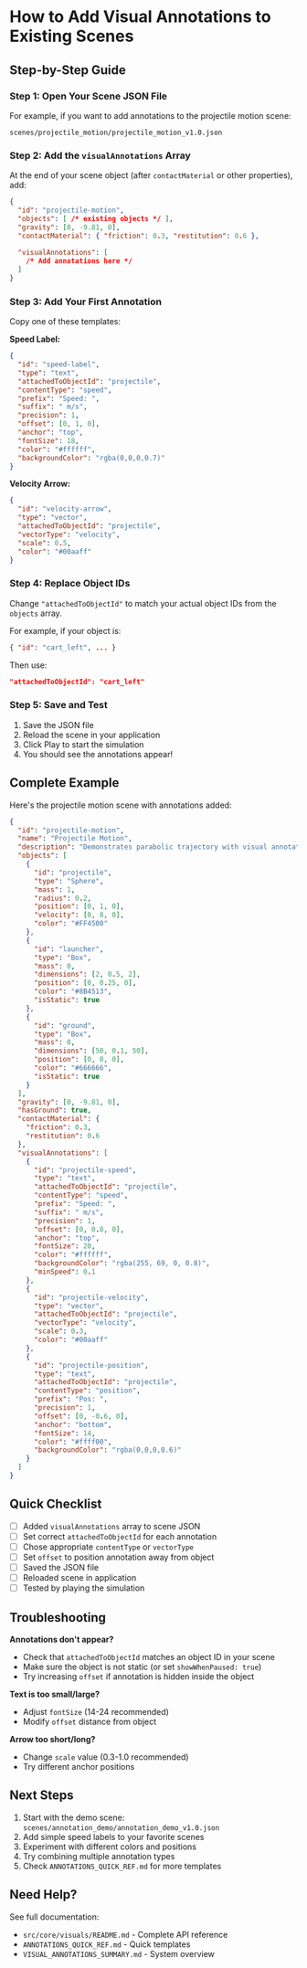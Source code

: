 # How to Add Visual Annotations to Existing Scenes

## Step-by-Step Guide

### Step 1: Open Your Scene JSON File

For example, if you want to add annotations to the projectile motion scene:
```
scenes/projectile_motion/projectile_motion_v1.0.json
```

### Step 2: Add the `visualAnnotations` Array

At the end of your scene object (after `contactMaterial` or other properties), add:

```json
{
  "id": "projectile-motion",
  "objects": [ /* existing objects */ ],
  "gravity": [0, -9.81, 0],
  "contactMaterial": { "friction": 0.3, "restitution": 0.6 },
  
  "visualAnnotations": [
    /* Add annotations here */
  ]
}
```

### Step 3: Add Your First Annotation

Copy one of these templates:

**Speed Label:**
```json
{
  "id": "speed-label",
  "type": "text",
  "attachedToObjectId": "projectile",
  "contentType": "speed",
  "prefix": "Speed: ",
  "suffix": " m/s",
  "precision": 1,
  "offset": [0, 1, 0],
  "anchor": "top",
  "fontSize": 18,
  "color": "#ffffff",
  "backgroundColor": "rgba(0,0,0,0.7)"
}
```

**Velocity Arrow:**
```json
{
  "id": "velocity-arrow",
  "type": "vector",
  "attachedToObjectId": "projectile",
  "vectorType": "velocity",
  "scale": 0.5,
  "color": "#00aaff"
}
```

### Step 4: Replace Object IDs

Change `"attachedToObjectId"` to match your actual object IDs from the `objects` array.

For example, if your object is:
```json
{ "id": "cart_left", ... }
```

Then use:
```json
"attachedToObjectId": "cart_left"
```

### Step 5: Save and Test

1. Save the JSON file
2. Reload the scene in your application
3. Click Play to start the simulation
4. You should see the annotations appear!

## Complete Example

Here's the projectile motion scene with annotations added:

```json
{
  "id": "projectile-motion",
  "name": "Projectile Motion",
  "description": "Demonstrates parabolic trajectory with visual annotations",
  "objects": [
    {
      "id": "projectile",
      "type": "Sphere",
      "mass": 1,
      "radius": 0.2,
      "position": [0, 1, 0],
      "velocity": [8, 8, 0],
      "color": "#FF4500"
    },
    {
      "id": "launcher",
      "type": "Box",
      "mass": 0,
      "dimensions": [2, 0.5, 2],
      "position": [0, 0.25, 0],
      "color": "#8B4513",
      "isStatic": true
    },
    {
      "id": "ground",
      "type": "Box",
      "mass": 0,
      "dimensions": [50, 0.1, 50],
      "position": [0, 0, 0],
      "color": "#666666",
      "isStatic": true
    }
  ],
  "gravity": [0, -9.81, 0],
  "hasGround": true,
  "contactMaterial": {
    "friction": 0.3,
    "restitution": 0.6
  },
  "visualAnnotations": [
    {
      "id": "projectile-speed",
      "type": "text",
      "attachedToObjectId": "projectile",
      "contentType": "speed",
      "prefix": "Speed: ",
      "suffix": " m/s",
      "precision": 1,
      "offset": [0, 0.8, 0],
      "anchor": "top",
      "fontSize": 20,
      "color": "#ffffff",
      "backgroundColor": "rgba(255, 69, 0, 0.8)",
      "minSpeed": 0.1
    },
    {
      "id": "projectile-velocity",
      "type": "vector",
      "attachedToObjectId": "projectile",
      "vectorType": "velocity",
      "scale": 0.3,
      "color": "#00aaff"
    },
    {
      "id": "projectile-position",
      "type": "text",
      "attachedToObjectId": "projectile",
      "contentType": "position",
      "prefix": "Pos: ",
      "precision": 1,
      "offset": [0, -0.6, 0],
      "anchor": "bottom",
      "fontSize": 14,
      "color": "#ffff00",
      "backgroundColor": "rgba(0,0,0,0.6)"
    }
  ]
}
```

## Quick Checklist

- [ ] Added `visualAnnotations` array to scene JSON
- [ ] Set correct `attachedToObjectId` for each annotation
- [ ] Chose appropriate `contentType` or `vectorType`
- [ ] Set `offset` to position annotation away from object
- [ ] Saved the JSON file
- [ ] Reloaded scene in application
- [ ] Tested by playing the simulation

## Troubleshooting

**Annotations don't appear?**
- Check that `attachedToObjectId` matches an object ID in your scene
- Make sure the object is not static (or set `showWhenPaused: true`)
- Try increasing `offset` if annotation is hidden inside the object

**Text is too small/large?**
- Adjust `fontSize` (14-24 recommended)
- Modify `offset` distance from object

**Arrow too short/long?**
- Change `scale` value (0.3-1.0 recommended)
- Try different anchor positions

## Next Steps

1. Start with the demo scene: `scenes/annotation_demo/annotation_demo_v1.0.json`
2. Add simple speed labels to your favorite scenes
3. Experiment with different colors and positions
4. Try combining multiple annotation types
5. Check `ANNOTATIONS_QUICK_REF.md` for more templates

## Need Help?

See full documentation:
- `src/core/visuals/README.md` - Complete API reference
- `ANNOTATIONS_QUICK_REF.md` - Quick templates
- `VISUAL_ANNOTATIONS_SUMMARY.md` - System overview
